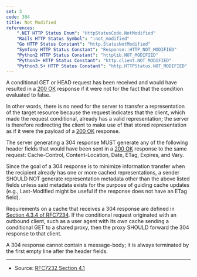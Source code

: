 ```yaml
---
set: 3
code: 304
title: Not Modified
references:
    ".NET HTTP Status Enum": "HttpStatusCode.NotModified"
    "Rails HTTP Status Symbol": ":not_modified"
    "Go HTTP Status Constant": "http.StatusNotModified"
    "Symfony HTTP Status Constant": "Response::HTTP_NOT_MODIFIED"
    "Python2 HTTP Status Constant": "httplib.NOT_MODIFIED"
    "Python3+ HTTP Status Constant": "http.client.NOT_MODIFIED"
    "Python3.5+ HTTP Status Constant": "http.HTTPStatus.NOT_MODIFIED"
---
```


A conditional GET or HEAD request has been received and would have resulted in a [200 OK](/200) response if it were not for the fact that the condition evaluated to false.

In other words, there is no need for the server to transfer a representation of the target resource because the request indicates that the client, which made the request conditional, already has a valid representation; the server is therefore redirecting the client to make use of that stored representation as if it were the payload of a [200 OK](/200) response.

The server generating a 304 response MUST generate any of the following header fields that would have been sent in a [200 OK](/200) response to the same request: Cache-Control, Content-Location, Date, ETag, Expires, and Vary.

Since the goal of a 304 response is to minimize information transfer when the recipient already has one or more cached representations, a sender SHOULD NOT generate representation metadata other than the above listed fields unless said metadata exists for the purpose of guiding cache updates (e.g., Last-Modified might be useful if the response does not have an ETag field).

Requirements on a cache that receives a 304 response are defined in [Section 4.3.4 of RFC7234][2]. If the conditional request originated with an outbound client, such as a user agent with its own cache sending a conditional GET to a shared proxy, then the proxy SHOULD forward the 304 response to that client.

A 304 response cannot contain a message-body; it is always terminated by the first empty line after the header fields.

---

* Source: [RFC7232 Section 4.1][1]

[1]: <http://tools.ietf.org/html/rfc7232#section-4.1>
[2]: <http://tools.ietf.org/html/rfc7234#section-4.3.4>
